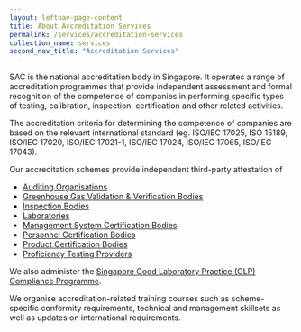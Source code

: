 ```yaml
---
layout: leftnav-page-content
title: About Accreditation Services
permalink: /services/accreditation-services
collection_name: services
second_nav_title: "Accreditation Services"
---
```


SAC is the national accreditation body in Singapore. It operates a range of accreditation programmes that provide independent assessment and formal recognition of the competence of companies in performing specific types of testing, calibration, inspection, certification and other related activities.

The accreditation criteria for determining the competence of companies are based on the relevant international standard (eg. ISO/IEC 17025, ISO 15189, ISO/IEC 17020, ISO/IEC 17021-1, ISO/IEC 17024, ISO/IEC 17065, ISO/IEC 17043).

Our accreditation schemes provide independent third-party attestation of 
* [Auditing Organisations](auditing-organisation)
* [Greenhouse Gas Validation & Verification Bodies](validation-and-verification-bodies)
* [Inspection Bodies](inspection-body) 
* [Laboratories](laboratory) 
* [Management System Certification Bodies](certification-body)
* [Personnel Certification Bodies](certification-body)
* [Product Certification Bodies](certification-body)
* [Proficiency Testing Providers](proficiency-testing-providers)

We also administer the [Singapore Good Laboratory Practice (GLP) Compliance Programme](glp-compliance-monitoring).

We organise accreditation-related training courses such as scheme-specific conformity requirements, technical and management skillsets as well as updates on international requirements. 
